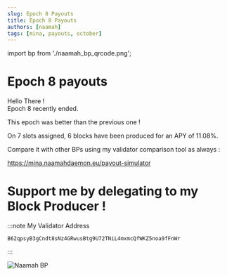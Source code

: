 ```yaml
---
slug: Epoch 8 Payouts
title: Epoch 8 Payouts
authors: [naamah]
tags: [mina, payouts, october]
---
```

import bp from './naamah_bp_qrcode.png';

# Epoch 8 payouts
Hello There !  
Epoch 8 recently ended.  

This epoch was better than the previous one !  

On 7 slots assigned, 6 blocks have been produced for an APY of 11.08%.  

Compare it with other BPs using my validator comparison tool as always :

https://mina.naamahdaemon.eu/payout-simulator

# Support me by delegating to my Block Producer !

:::note My Validator Address 
```
B62qpsyB3gCndt8sNz4GRwusBtg9U72TNiL4mxmcQfWKZ5noa9fFnWr
```
:::

<div class="text--center">
<img src={bp} alt="Naamah BP" style={{width: 240}} />
</div>
